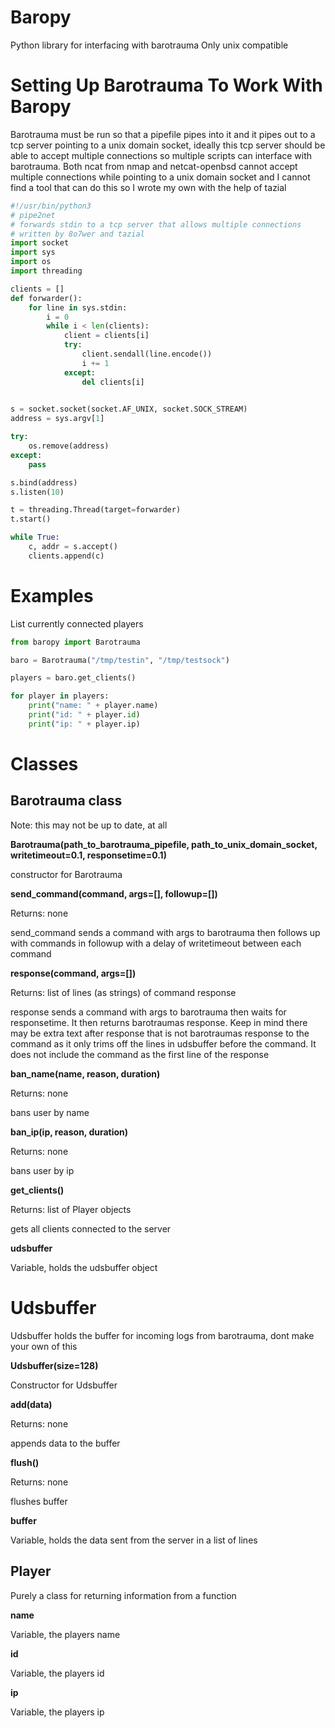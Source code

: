 # Baropy
Python library for interfacing with barotrauma
Only unix compatible

# Setting Up Barotrauma To Work With Baropy
Barotrauma must be run so that a pipefile pipes into it and it pipes out to a tcp server pointing to a unix domain socket, ideally this tcp server should be able to accept multiple connections so multiple scripts can interface with barotrauma. Both ncat from nmap and netcat-openbsd cannot accept multiple connections while pointing to a unix domain socket and I cannot find a tool that can do this so I wrote my own with the help of tazial

```python
#!/usr/bin/python3
# pipe2net
# forwards stdin to a tcp server that allows multiple connections
# written by 8o7wer and tazial
import socket
import sys 
import os
import threading

clients = []
def forwarder():
    for line in sys.stdin:
        i = 0 
        while i < len(clients):
            client = clients[i]
            try:
                client.sendall(line.encode())
                i += 1
            except:
                del clients[i]
    

s = socket.socket(socket.AF_UNIX, socket.SOCK_STREAM)
address = sys.argv[1]

try:
    os.remove(address)
except:
    pass

s.bind(address)
s.listen(10)

t = threading.Thread(target=forwarder)
t.start()

while True:
    c, addr = s.accept()
    clients.append(c)
```

# Examples

List currently connected players

```python
from baropy import Barotrauma

baro = Barotrauma("/tmp/testin", "/tmp/testsock")

players = baro.get_clients()

for player in players:
    print("name: " + player.name)
    print("id: " + player.id)
    print("ip: " + player.ip)
```

# Classes

## Barotrauma class

Note: this may not be up to date, at all

**Barotrauma(path_to_barotrauma_pipefile, path_to_unix_domain_socket, writetimeout=0.1, responsetime=0.1)**

constructor for Barotrauma

**send_command(command, args=[], followup=[])**

Returns: none

send_command sends a command with args to barotrauma then follows up with commands in followup with a delay of writetimeout between each command

**response(command, args=[])**

Returns: list of lines (as strings) of command response

response sends a command with args to barotrauma then waits for responsetime. It then returns barotraumas response. Keep in mind there may be extra text after response that is not barotraumas response to the command as it only trims off the lines in udsbuffer before the command. It does not include the command as the first line of the response

**ban_name(name, reason, duration)**

Returns: none

bans user by name

**ban_ip(ip, reason, duration)**

Returns: none

bans user by ip

**get_clients()**

Returns: list of Player objects

gets all clients connected to the server

**udsbuffer**

Variable, holds the udsbuffer object

# Udsbuffer

Udsbuffer holds the buffer for incoming logs from barotrauma, dont make your own of this

**Udsbuffer(size=128)**

Constructor for Udsbuffer

**add(data)**

Returns: none

appends data to the buffer

**flush()**

Returns: none

flushes buffer

**buffer**

Variable, holds the data sent from the server in a list of lines

## Player

Purely a class for returning information from a function

**name**

Variable, the players name

**id**

Variable, the players id

**ip**

Variable, the players ip
